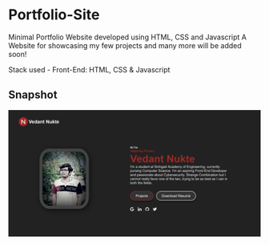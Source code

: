 # Portfolio-Site
Minimal Portfolio Website developed using HTML, CSS and Javascript
A Website for showcasing my few projects and many more will be added soon!

Stack used - 
Front-End: HTML, CSS & Javascript

## Snapshot
![home page](https://github.com/NukeVdnt/Portfolio-Site/blob/main/img/portfolio.webp)
